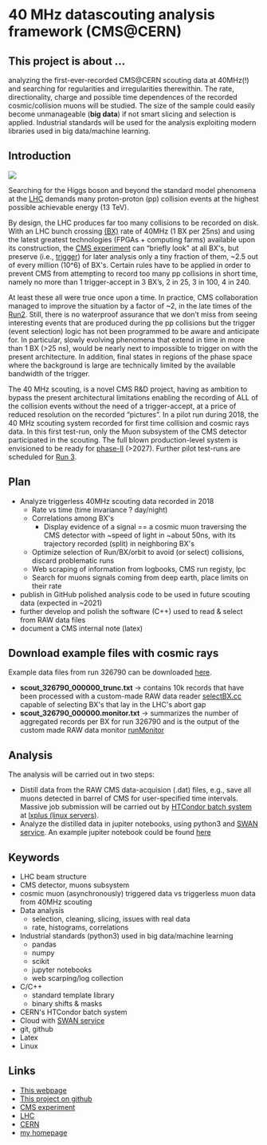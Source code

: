 # 40 MHz datascouting analysis framework (CMS@CERN)   

## This project is about ...
analyzing the first-ever-recorded CMS@CERN scouting data at 40MHz(!) and searching for regularities and irregularities therewithin. The rate, directionality, charge and possible time dependences of the recorded cosmic/collision muons will be studied. The size of the sample could easily become unmanageable (**big data**) if not smart slicing and selection is applied. Industrial standards will be used for the analysis exploiting modern libraries used in big data/machine learning. 

## Introduction 
<img src = "http://theofil.web.cern.ch/theofil/dataScout/dscout.png">

Searching for the Higgs boson and beyond the standard model phenomena at the [LHC](https://home.cern/science/accelerators/large-hadron-collider) demands many proton-proton (pp) collision events at the highest possible achievable energy (13 TeV).

By design, the LHC produces far too many collisions to be recorded on disk. With an LHC bunch crossing [(BX)](https://lhc-machine-outreach.web.cern.ch/lhc-machine-outreach/beam.htm) rate of 40MHz (1 BX per 25ns) and using the latest greatest technologies (FPGAs + computing farms) available upon its construction, the [CMS experiment](https://cms.cern/detector) can “briefly look" at all BX's, but preserve (i.e., [trigger](https://cms.cern/detector/triggering-and-data-acquisition)) for later analysis only a tiny fraction of them, ~2.5 out of every million (10^6) of BX's. Certain rules have to be applied in order to prevent CMS from attempting to record too many pp collisions in short time, namely no more than 1 trigger-accept in 3 BX’s, 2 in 25, 3 in 100, 4 in 240. 

At least these all were true once upon a time. In practice, CMS collaboration managed to improve the situation by a factor of ~2, in the late times of the [Run2](https://project-hl-lhc-industry.web.cern.ch/content/project-schedule). Still, there is no waterproof assurance that we don’t miss from seeing interesting events that are produced during the pp collisions but the trigger (event selection) logic has not been programmed to be aware and anticipate for. In particular, slowly evolving phenomena that extend in time in more than 1 BX (>25 ns), would be nearly next to impossible to trigger on with the present architecture. In addition, final states in regions of the phase space where the background is large are technically limited by the available bandwidth of the trigger. 

The 40 MHz scouting, is a novel CMS R&D project, having as ambition to bypass the present architectural limitations enabling the recording of ALL of the collision events without the need of a trigger-accept, at a price of reduced resolution on the recorded “pictures”. In a pilot run during 2018, the 40 MHz scouting system recorded for first time collision and cosmic rays data. In this first test-run, only the Muon subsystem of the CMS detector participated in the scouting. The full blown production-level system is envisioned to be ready for [phase-II](https://project-hl-lhc-industry.web.cern.ch/content/project-schedule) (>2027). Further pilot test-runs are scheduled for [Run 3](https://lhc-commissioning.web.cern.ch/lhc-commissioning/schedule/LHC-long-term.htm).



##  Plan
* Analyze triggerless 40MHz scouting data recorded in 2018
    * Rate vs time (time invariance ? day/night)
    * Correlations among BX's
        * Display evidence of a signal == a cosmic muon traversing the CMS detector with ~speed of light in ~about 50ns, with its trajectory recorded (split) in neighboring BX's
    * Optimize selection of Run/BX/orbit to avoid (or select) collisions, discard problematic runs
    * Web scraping of information from logbooks, CMS run registy, lpc
    * Search for muons signals coming from deep earth, place limits on their rate 
* publish in GitHub polished analysis code to be used in future scouting data (expected in ~2021)
* further develop and polish the software (C++) used to read & select from RAW data files
* document a CMS internal note (latex)

## Download example files with cosmic rays 
Example data files from run 326790 can be downloaded [here](https://theofil.web.cern.ch/theofil/dataScout/index.php).
* **scout_326790_000000_trunc.txt**  -> contains 10k records that have been processed with a custom-made RAW data reader [selectBX.cc](https://github.com/theofil/dscout/blob/master/readBinary/selectBX.cc) capable of selecting BX's that lay in the LHC's abort gap
* **scout_326790_000000.monitor.txt** -> summarizes the number of aggregated records per BX for run 326790 and is the output of the custom made RAW data monitor [runMonitor](https://github.com/theofil/dscout/blob/master/readBinary/runMonitor.cc)

## Analysis
The analysis will be carried out in two steps:
* Distill data from the RAW CMS data-acquision (.dat) files, e.g., save all muons detected in barrel of CMS for user-specified time intervals. Massive job submission will be carried out by [HTCondor batch system](http://information-technology.web.cern.ch/services/fe/lxbatch/howto/quickstart-guide-htcondor) at [lxplus (linux servers)](http://information-technology.web.cern.ch/services/lxplus-service).
* Analyze the distilled data in jupiter notebooks, using python3 and [SWAN service](https://swan.web.cern.ch/).
An example jupiter notebook could be found [here](https://github.com/theofil/dscout/blob/master/analysis/exampleAnalysis.ipynb)

## Keywords  
* LHC beam structure
* CMS detector, muons subsystem
* cosmic muon  (asynchronously) triggered data vs triggerless muon data from 40MHz scouting
* Data analysis 
   * selection, cleaning, slicing, issues with real data
   * rate, histograms, correlations
* Industrial standards (python3) used in big data/machine learning 
   * pandas
   * numpy 
   * scikit
   * jupyter notebooks
   * web scarping/log collection 
* C/C++ 
   * standard template library 
   * binary shifts & masks
* CERN's HTCondor batch system
* Cloud with [SWAN service](https://swan.web.cern.ch/)
* git, github 
* Latex
* Linux

## Links
* [This webpage](https://theofil.github.io/dscout/)
* [This project on github](https://github.com/theofil/dscout)
* [CMS experiment](https://cms.cern/detector)
* [LHC](https://home.cern/science/accelerators/large-hadron-collider)
* [CERN](https://home.cern/)
* [my homepage](http://theofil.web.cern.ch/)
